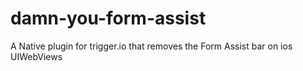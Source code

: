 damn-you-form-assist
====================

A Native plugin for trigger.io that removes the Form Assist bar on ios UIWebViews
